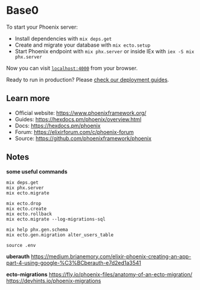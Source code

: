 # Base0

To start your Phoenix server:

  * Install dependencies with `mix deps.get`
  * Create and migrate your database with `mix ecto.setup`
  * Start Phoenix endpoint with `mix phx.server` or inside IEx with `iex -S mix phx.server`

Now you can visit [`localhost:4000`](http://localhost:4000) from your browser.

Ready to run in production? Please [check our deployment guides](https://hexdocs.pm/phoenix/deployment.html).

## Learn more

  * Official website: https://www.phoenixframework.org/
  * Guides: https://hexdocs.pm/phoenix/overview.html
  * Docs: https://hexdocs.pm/phoenix
  * Forum: https://elixirforum.com/c/phoenix-forum
  * Source: https://github.com/phoenixframework/phoenix

## Notes

**some useful commands**
```
mix deps.get
mix phx.server
mix ecto.migrate

mix ecto.drop
mix ecto.create
mix ecto.rollback
mix ecto.migrate --log-migrations-sql

mix help phx.gen.schema
mix ecto.gen.migration alter_users_table

source .env
```

**uberauth**
https://medium.brianemory.com/elixir-phoenix-creating-an-app-part-4-using-google-%C3%BCberauth-e7d2ed1a3541

**ecto-migrations**
https://fly.io/phoenix-files/anatomy-of-an-ecto-migration/
https://devhints.io/phoenix-migrations
